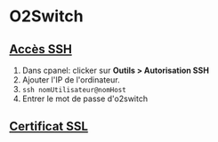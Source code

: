 # O2Switch

## [Accès SSH](https://faq.o2switch.fr/hebergement-mutualise/acces-ssh-shell-cli-cmdline)

1. Dans cpanel: clicker sur **Outils > Autorisation SSH**
1. Ajouter l'IP de l'ordinateur.
1. `ssh nomUtilisateur@nomHost`
1. Entrer le mot de passe d'o2switch

## [Certificat SSL](https://faq.o2switch.fr/hebergement-mutualise/tutoriels-cpanel/lets-encrypt-certificat-ssl)
